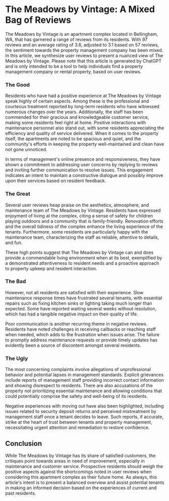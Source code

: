 # The Meadows by Vintage: A Mixed Bag of Reviews

The Meadows by Vintage is an apartment complex located in Bellingham, WA, that has garnered a range of reviews from its residents. With 97 reviews and an average rating of 3.6, adjusted to 3.1 based on 57 reviews, the sentiment towards the property management company has been mixed. In this article, we synthesize user reviews to present a nuanced view of The Meadows by Vintage. Please note that this article is generated by ChatGPT and is only intended to be a tool to help individuals find a property management company or rental property, based on user reviews.

### The Good

Residents who have had a positive experience at The Meadows by Vintage speak highly of certain aspects. Among these is the professional and courteous treatment reported by long-term residents who have witnessed numerous changes over the years. Additionally, the staff has been commended for their gracious and knowledgeable customer service, making some residents feel right at home. Positive interactions with maintenance personnel also stand out, with some residents appreciating the efficiency and quality of service delivered. When it comes to the property itself, the apartments are noted to be spacious and quiet, and the community's efforts in keeping the property well-maintained and clean have not gone unnoticed.

In terms of management's online presence and responsiveness, they have shown a commitment to addressing user concerns by replying to reviews and inviting further communication to resolve issues. This engagement indicates an intent to maintain a constructive dialogue and possibly improve upon their services based on resident feedback.

### The Great

Several user reviews heap praise on the aesthetics, atmosphere, and maintenance team of The Meadows by Vintage. Residents have expressed enjoyment of living at the complex, citing a sense of safety for children playing outdoors and a community that is family-friendly. Renovation efforts and the overall tidiness of the complex enhance the living experience of the tenants. Furthermore, some residents are particularly happy with the maintenance team, characterizing the staff as reliable, attentive to details, and fun.

These high points suggest that The Meadows by Vintage can and does provide a commendable living environment when at its best, exemplified by a demonstrated attentiveness to resident needs and a proactive approach to property upkeep and resident interaction.

### The Bad

However, not all residents are satisfied with their experience. Slow maintenance response times have frustrated several tenants, with essential repairs such as fixing kitchen sinks or lighting taking much longer than expected. Some have reported waiting several weeks without resolution, which has had a tangible negative impact on their quality of life.

Poor communication is another recurring theme in negative reviews. Residents have noted challenges in receiving callbacks or reaching staff when needed, which adds to the frustration when issues arise. The failure to promptly address maintenance requests or provide timely updates has evidently been a source of discontent amongst several residents.

### The Ugly

The most concerning complaints involve allegations of unprofessional behavior and potential lapses in management standards. Explicit grievances include reports of management staff providing incorrect contact information and showing disrespect to residents. There are also accusations of the property not prioritizing essential maintenance and allowing conditions that could potentially comprise the safety and well-being of its residents.

Negative experiences with moving out have also been highlighted, including issues related to security deposit returns and perceived mistreatment by management staff once a tenant decides to leave. Such reports, if accurate, strike at the heart of trust between tenants and property management, necessitating urgent attention and remediation to restore confidence.

## Conclusion

While The Meadows by Vintage has its share of satisfied customers, the critiques point towards areas in need of improvement, especially in maintenance and customer service. Prospective residents should weigh the positive aspects against the shortcomings noted in user reviews when considering this apartment complex as their future home. As always, this article's intent is to present a balanced overview and assist potential tenants in making an informed decision based on the experiences of current and past residents.